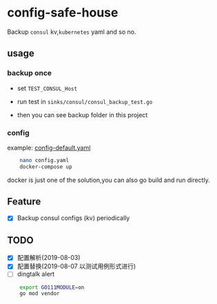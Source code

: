 # config-safe-house

Backup `consul` kv,`kubernetes` yaml and so no.

## usage

### backup once

- set `TEST_CONSUL_Host`

- run test in `sinks/consul/consul_backup_test.go`

- then you can see backup folder in this project

### config

example: [config-default.yaml](/config-default.yaml)

```bash
    nano config.yaml
    docker-compose up
```

docker is just one of the solution,you can also go build and run directly.

## Feature

- [x] Backup consul configs (kv) periodically

## TODO

- [x] 配置解析(2019-08-03)
- [x] 配置替换(2019-08-07 以测试用例形式进行)
- [ ] dingtalk alert

```bash
    export GO111MODULE=on
    go mod vendor
```